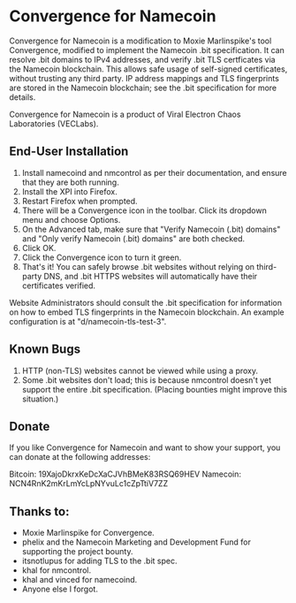 # Convergence for Namecoin

Convergence for Namecoin is a modification to Moxie Marlinspike's tool Convergence, modified to implement the Namecoin .bit specification.  It can resolve .bit domains to IPv4 addresses, and verify .bit TLS certficates via the Namecoin blockchain.  This allows safe usage of self-signed certificates, without trusting any third party.  IP address mappings and TLS fingerprints are stored in the Namecoin blockchain; see the .bit specification for more details.

Convergence for Namecoin is a product of Viral Electron Chaos Laboratories (VECLabs).

## End-User Installation

1. Install namecoind and nmcontrol as per their documentation, and ensure that they are both running.
2. Install the XPI into Firefox.
3. Restart Firefox when prompted.
4. There will be a Convergence icon in the toolbar.  Click its dropdown menu and choose Options.
5. On the Advanced tab, make sure that "Verify Namecoin (.bit) domains" and "Only verify Namecoin (.bit) domains" are both checked.
6. Click OK.
7. Click the Convergence icon to turn it green.
8. That's it!  You can safely browse .bit websites without relying on third-party DNS, and .bit HTTPS websites will automatically have their certificates verified.

Website Administrators should consult the .bit specification for information on how to embed TLS fingerprints in the Namecoin blockchain.  An example configuration is at "d/namecoin-tls-test-3".

## Known Bugs

1. HTTP (non-TLS) websites cannot be viewed while using a proxy.
2. Some .bit websites don't load; this is because nmcontrol doesn't yet support the entire .bit specification.  (Placing bounties might improve this situation.)

## Donate

If you like Convergence for Namecoin and want to show your support, you can donate at the following addresses:

Bitcoin: 19XajoDkrxKeDcXaCJVhBMeK83RSQ69HEV
Namecoin: NCN4RnK2mKrLmYcLpNYvuLc1cZpTtiV7ZZ

## Thanks to:

* Moxie Marlinspike for Convergence.
* phelix and the Namecoin Marketing and Development Fund for supporting the project bounty.
* itsnotlupus for adding TLS to the .bit spec.
* khal for nmcontrol.
* khal and vinced for namecoind.
* Anyone else I forgot.
